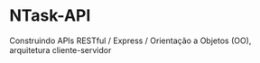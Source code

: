 # NTask-API
Construindo APIs RESTful / Express / Orientação a Objetos (OO), arquitetura cliente-servidor
